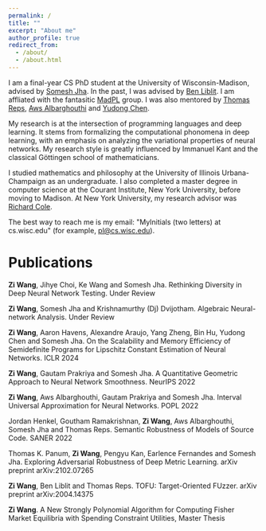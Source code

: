 ```yaml
---
permalink: /
title: ""
excerpt: "About me"
author_profile: true
redirect_from: 
  - /about/
  - /about.html
---
```


I am a final-year CS PhD student at the University of Wisconsin-Madison, advised by [Somesh Jha](https://pages.cs.wisc.edu/~jha/). In the past, I was advised by [Ben Liblit](https://pages.cs.wisc.edu/~liblit/). I am affliated with the fantasitic [MadPL](https://madpl.cs.wisc.edu/) group. I was also mentored by [Thomas Reps](https://pages.cs.wisc.edu/~reps/), [Aws Albarghouthi](https://pages.cs.wisc.edu/~aws/) and [Yudong Chen](https://pages.cs.wisc.edu/~yudongchen/). 

My research is at the intersection of programming languages and deep learning. It stems from formalizing the computational phonomena in deep learning, with an emphasis on analyzing the variational properties of neural networks. My research style is greatly influenced by Immanuel Kant and the classical Göttingen school of mathematicians.

I studied mathematics and philosophy at the University of Illinois Urbana-Champaign as an undergraduate. I also completed a master degree in computer science at the Courant Institute, New York University, before moving to Madison. At New York University, my research advisor was [Richard Cole](https://cs.nyu.edu/~cole/).

The best way to reach me is my email: "MyInitials (two letters) at cs.wisc.edu" (for example, <pl@cs.wisc.edu>).

Publications
======
**Zi Wang**, Jihye Choi, Ke Wang and Somesh Jha. Rethinking Diversity in Deep Neural Network Testing. Under Review

**Zi Wang**, Somesh Jha and Krishnamurthy (Dj) Dvijotham. Algebraic Neural-network Analysis. Under Review

**Zi Wang**, Aaron Havens, Alexandre Araujo, Yang Zheng, Bin Hu, Yudong Chen and Somesh Jha. On the Scalability and Memory Efficiency of Semidefinite Programs for Lipschitz Constant Estimation of Neural Networks. ICLR 2024

**Zi Wang**, Gautam Prakriya and Somesh Jha. A Quantitative Geometric Approach to Neural Network Smoothness. NeurIPS 2022

**Zi Wang**, Aws Albarghouthi, Gautam Prakriya and Somesh Jha. Interval Universal Approximation for Neural Networks. POPL 2022

Jordan Henkel, Goutham Ramakrishnan, **Zi Wang**, Aws Albarghouthi, Somesh Jha and Thomas Reps. Semantic Robustness of Models of Source Code. SANER 2022

Thomas K. Panum, **Zi Wang**, Pengyu Kan, Earlence Fernandes and Somesh Jha. Exploring Adversarial Robustness of Deep Metric Learning. arXiv preprint arXiv:2102.07265

**Zi Wang**, Ben Liblit and Thomas Reps. TOFU: Target-Oriented FUzzer. arXiv preprint arXiv:2004.14375

**Zi Wang**. A New Strongly Polynomial Algorithm for Computing Fisher Market Equilibria with Spending Constraint Utilities, Master Thesis